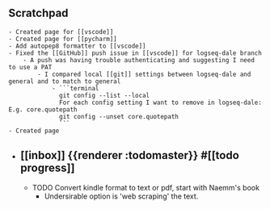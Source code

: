 ## Scratchpad
	- Created page for [[vscode]]
	- Created page for [[pycharm]]
	- Add autopep8 formatter to [[vscode]]
	- Fixed the [[GitHub]] push issue in [[vscode]] for logseq-dale branch
		- A push was having trouble authenticating and suggesting I need to use a PAT
			- I compared local [[git]] settings between logseq-dale and general and to match to general
				- ```terminal
				  git config --list --local
				  For each config setting I want to remove in logseq-dale:  E.g. core.quotepath
				  git config --unset core.quotepath
				  ```
	- Created page
- ## [[inbox]] {{renderer :todomaster}} #[[todo progress]]
	- TODO Convert kindle format to text or pdf, start with Naemm's book
		- Undersirable option is 'web scraping' the text.